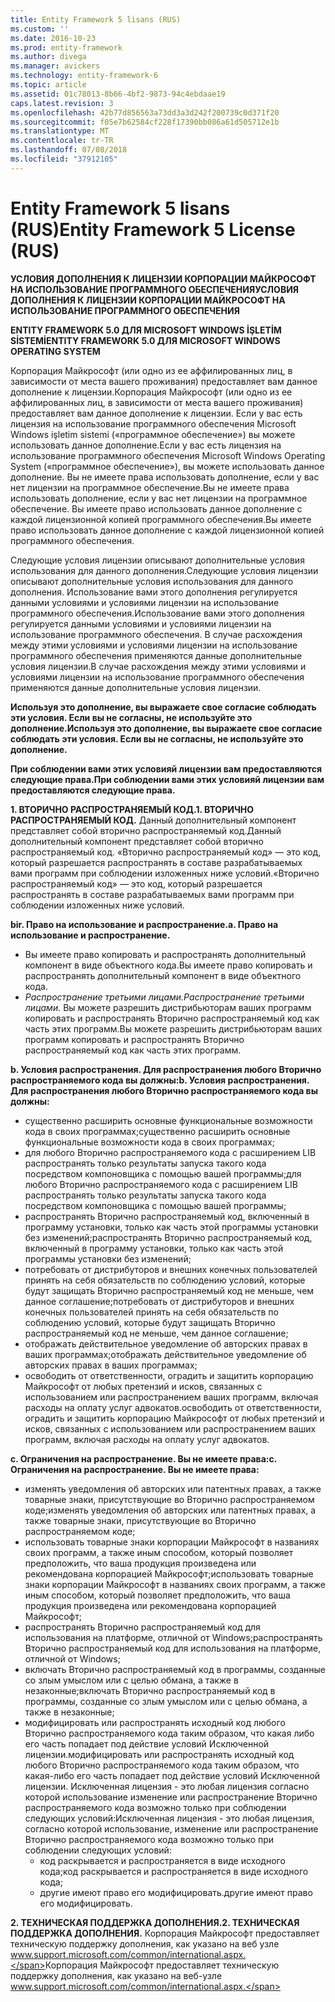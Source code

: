 ```yaml
---
title: Entity Framework 5 lisans (RUS)
ms.custom: ''
ms.date: 2016-10-23
ms.prod: entity-framework
ms.author: divega
ms.manager: avickers
ms.technology: entity-framework-6
ms.topic: article
ms.assetid: 01c78013-8b66-4bf2-9873-94c4ebdaae19
caps.latest.revision: 3
ms.openlocfilehash: 42b77d856563a73dd3a3d242f200739c0d371f20
ms.sourcegitcommit: f05e7b62584cf228f17390bb086a61d505712e1b
ms.translationtype: MT
ms.contentlocale: tr-TR
ms.lasthandoff: 07/08/2018
ms.locfileid: "37912105"
---
```

# <a name="entity-framework-5-license-rus"></a><span data-ttu-id="77f74-102">Entity Framework 5 lisans (RUS)</span><span class="sxs-lookup"><span data-stu-id="77f74-102">Entity Framework 5 License (RUS)</span></span>
<span data-ttu-id="77f74-103">**УСЛОВИЯ ДОПОЛНЕНИЯ К ЛИЦЕНЗИИ КОРПОРАЦИИ МАЙКРОСОФТ НА ИСПОЛЬЗОВАНИЕ ПРОГРАММНОГО ОБЕСПЕЧЕНИЯ**</span><span class="sxs-lookup"><span data-stu-id="77f74-103">**УСЛОВИЯ ДОПОЛНЕНИЯ К ЛИЦЕНЗИИ КОРПОРАЦИИ МАЙКРОСОФТ НА ИСПОЛЬЗОВАНИЕ ПРОГРАММНОГО ОБЕСПЕЧЕНИЯ**</span></span>

<span data-ttu-id="77f74-104">**ENTITY FRAMEWORK 5.0 ДЛЯ MICROSOFT WINDOWS İŞLETİM SİSTEMİ**</span><span class="sxs-lookup"><span data-stu-id="77f74-104">**ENTITY FRAMEWORK 5.0 ДЛЯ MICROSOFT WINDOWS OPERATING SYSTEM**</span></span>

<span data-ttu-id="77f74-105">Корпорация Майкрософт (или одно из ее аффилированных лиц, в зависимости от места вашего проживания) предоставляет вам данное дополнение к лицензии.</span><span class="sxs-lookup"><span data-stu-id="77f74-105">Корпорация Майкрософт (или одно из ее аффилированных лиц, в зависимости от места вашего проживания) предоставляет вам данное дополнение к лицензии.</span></span> <span data-ttu-id="77f74-106">Если у вас есть лицензия на использование программного обеспечения Microsoft Windows işletim sistemi («программное обеспечение») вы можете использовать данное дополнение.</span><span class="sxs-lookup"><span data-stu-id="77f74-106">Если у вас есть лицензия на использование программного обеспечения Microsoft Windows Operating System («программное обеспечение»), вы можете использовать данное дополнение.</span></span> <span data-ttu-id="77f74-107">Вы не имеете права использовать дополнение, если у вас нет лицензии на программное обеспечение.</span><span class="sxs-lookup"><span data-stu-id="77f74-107">Вы не имеете права использовать дополнение, если у вас нет лицензии на программное обеспечение.</span></span> <span data-ttu-id="77f74-108">Вы имеете право использовать данное дополнение с каждой лицензионной копией программного обеспечения.</span><span class="sxs-lookup"><span data-stu-id="77f74-108">Вы имеете право использовать данное дополнение с каждой лицензионной копией программного обеспечения.</span></span>

<span data-ttu-id="77f74-109">Следующие условия лицензии описывают дополнительные условия использования для данного дополнения.</span><span class="sxs-lookup"><span data-stu-id="77f74-109">Следующие условия лицензии описывают дополнительные условия использования для данного дополнения.</span></span> <span data-ttu-id="77f74-110">Использование вами этого дополнения регулируется данными условиями и условиями лицензии на использование программного обеспечения.</span><span class="sxs-lookup"><span data-stu-id="77f74-110">Использование вами этого дополнения регулируется данными условиями и условиями лицензии на использование программного обеспечения.</span></span> <span data-ttu-id="77f74-111">В случае расхождения между этими условиями и условиями лицензии на использование программного обеспечения применяются данные дополнительные условия лицензии.</span><span class="sxs-lookup"><span data-stu-id="77f74-111">В случае расхождения между этими условиями и условиями лицензии на использование программного обеспечения применяются данные дополнительные условия лицензии.</span></span>

<span data-ttu-id="77f74-112">**Используя это дополнение, вы выражаете свое согласие соблюдать эти условия. Если вы не согласны, не используйте это дополнение.**</span><span class="sxs-lookup"><span data-stu-id="77f74-112">**Используя это дополнение, вы выражаете свое согласие соблюдать эти условия. Если вы не согласны, не используйте это дополнение.**</span></span>

<span data-ttu-id="77f74-113">**При соблюдении вами этих условияй лицензии вам предоставляются следующие права.**</span><span class="sxs-lookup"><span data-stu-id="77f74-113">**При соблюдении вами этих условияй лицензии вам предоставляются следующие права.**</span></span>

<span data-ttu-id="77f74-114">**1. ВТОРИЧНО РАСПРОСТРАНЯЕМЫЙ КОД.**</span><span class="sxs-lookup"><span data-stu-id="77f74-114">**1. ВТОРИЧНО РАСПРОСТРАНЯЕМЫЙ КОД.**</span></span> <span data-ttu-id="77f74-115">Данный дополнительный компонент представляет собой вторично распространяемый код.</span><span class="sxs-lookup"><span data-stu-id="77f74-115">Данный дополнительный компонент представляет собой вторично распространяемый код.</span></span> <span data-ttu-id="77f74-116">«Вторично распространяемый код» ― это код, который разрешается распространять в составе разрабатываемых вами программ при соблюдении изложенных ниже условий.</span><span class="sxs-lookup"><span data-stu-id="77f74-116">«Вторично распространяемый код» ― это код, который разрешается распространять в составе разрабатываемых вами программ при соблюдении изложенных ниже условий.</span></span>

<span data-ttu-id="77f74-117">**bir. Право на использование и распространение.**</span><span class="sxs-lookup"><span data-stu-id="77f74-117">**a. Право на использование и распространение.**</span></span>

-   <span data-ttu-id="77f74-118">Вы имеете право копировать и распространять дополнительный компонент в виде объектного кода.</span><span class="sxs-lookup"><span data-stu-id="77f74-118">Вы имеете право копировать и распространять дополнительный компонент в виде объектного кода.</span></span>
-   <span data-ttu-id="77f74-119">*Распространение третьими лицами.*</span><span class="sxs-lookup"><span data-stu-id="77f74-119">*Распространение третьими лицами.*</span></span> <span data-ttu-id="77f74-120">Вы можете разрешить дистрибьюторам ваших программ копировать и распространять Вторично распространяемый код как часть этих программ.</span><span class="sxs-lookup"><span data-stu-id="77f74-120">Вы можете разрешить дистрибьюторам ваших программ копировать и распространять Вторично распространяемый код как часть этих программ.</span></span>

<span data-ttu-id="77f74-121">**b. Условия распространения. Для распространения любого Вторично распространяемого кода вы должны:**</span><span class="sxs-lookup"><span data-stu-id="77f74-121">**b. Условия распространения. Для распространения любого Вторично распространяемого кода вы должны:**</span></span>

-   <span data-ttu-id="77f74-122">существенно расширить основные функциональные возможности кода в своих программах;</span><span class="sxs-lookup"><span data-stu-id="77f74-122">существенно расширить основные функциональные возможности кода в своих программах;</span></span>
-   <span data-ttu-id="77f74-123">для любого Вторично распространяемого кода с расширением LIB распространять только результаты запуска такого кода посредством компоновщика с помощью вашей программы;</span><span class="sxs-lookup"><span data-stu-id="77f74-123">для любого Вторично распространяемого кода с расширением LIB распространять только результаты запуска такого кода посредством компоновщика с помощью вашей программы;</span></span>
-   <span data-ttu-id="77f74-124">распространять Вторично распространяемый код, включенный в программу установки, только как часть этой программы установки без изменений;</span><span class="sxs-lookup"><span data-stu-id="77f74-124">распространять Вторично распространяемый код, включенный в программу установки, только как часть этой программы установки без изменений;</span></span>
-   <span data-ttu-id="77f74-125">потребовать от дистрибуторов и внешних конечных пользователей принять на себя обязательств по соблюдению условий, которые будут защищать Вторично распространяемый код не меньше, чем данное соглашение;</span><span class="sxs-lookup"><span data-stu-id="77f74-125">потребовать от дистрибуторов и внешних конечных пользователей принять на себя обязательств по соблюдению условий, которые будут защищать Вторично распространяемый код не меньше, чем данное соглашение;</span></span>
-   <span data-ttu-id="77f74-126">отображать действительное уведомление об авторских правах в ваших программах;</span><span class="sxs-lookup"><span data-stu-id="77f74-126">отображать действительное уведомление об авторских правах в ваших программах;</span></span>
-   <span data-ttu-id="77f74-127">освободить от ответственности, оградить и защитить корпорацию Майкрософт от любых претензий и исков, связанных с использованием или распространением ваших программ, включая расходы на оплату услуг адвокатов.</span><span class="sxs-lookup"><span data-stu-id="77f74-127">освободить от ответственности, оградить и защитить корпорацию Майкрософт от любых претензий и исков, связанных с использованием или распространением ваших программ, включая расходы на оплату услуг адвокатов.</span></span>

<span data-ttu-id="77f74-128">**c. Ограничения на распространение. Вы не имеете права:**</span><span class="sxs-lookup"><span data-stu-id="77f74-128">**c. Ограничения на распространение. Вы не имеете права:**</span></span>

-   <span data-ttu-id="77f74-129">изменять уведомления об авторских или патентных правах, а также товарные знаки, присутствующие во Вторично распространяемом коде;</span><span class="sxs-lookup"><span data-stu-id="77f74-129">изменять уведомления об авторских или патентных правах, а также товарные знаки, присутствующие во Вторично распространяемом коде;</span></span>
-   <span data-ttu-id="77f74-130">использовать товарные знаки корпорации Майкрософт в названиях своих программ, а также иным способом, который позволяет предположить, что ваша продукция произведена или рекомендована корпорацией Майкрософт;</span><span class="sxs-lookup"><span data-stu-id="77f74-130">использовать товарные знаки корпорации Майкрософт в названиях своих программ, а также иным способом, который позволяет предположить, что ваша продукция произведена или рекомендована корпорацией Майкрософт;</span></span>
-   <span data-ttu-id="77f74-131">распространять Вторично распространяемый код для использования на платформе, отличной от Windows;</span><span class="sxs-lookup"><span data-stu-id="77f74-131">распространять Вторично распространяемый код для использования на платформе, отличной от Windows;</span></span>
-   <span data-ttu-id="77f74-132">включать Вторично распространяемый код в программы, созданные со злым умыслом или с целью обмана, а также в незаконные;</span><span class="sxs-lookup"><span data-stu-id="77f74-132">включать Вторично распространяемый код в программы, созданные со злым умыслом или с целью обмана, а также в незаконные;</span></span>
-   <span data-ttu-id="77f74-133">модифицировать или распространять исходный код любого Вторично распространяемого кода таким образом, что какая либо его часть попадает под действие условий Исключенной лицензии.</span><span class="sxs-lookup"><span data-stu-id="77f74-133">модифицировать или распространять исходный код любого Вторично распространяемого кода таким образом, что какая-либо его часть попадает под действие условий Исключенной лицензии.</span></span> <span data-ttu-id="77f74-134">Исключенная лицензия - это любая лицензия согласно которой использование изменение или распространение Вторично распространяемого кода возможно только при соблюдении следующих условий:</span><span class="sxs-lookup"><span data-stu-id="77f74-134">Исключенная лицензия - это любая лицензия, согласно которой использование, изменение или распространение Вторично распространяемого кода возможно только при соблюдении следующих условий:</span></span>
    -   <span data-ttu-id="77f74-135">код раскрывается и распространяется в виде исходного кода;</span><span class="sxs-lookup"><span data-stu-id="77f74-135">код раскрывается и распространяется в виде исходного кода;</span></span>
    -   <span data-ttu-id="77f74-136">другие имеют право его модифицировать.</span><span class="sxs-lookup"><span data-stu-id="77f74-136">другие имеют право его модифицировать.</span></span>

<span data-ttu-id="77f74-137">**2. ТЕХНИЧЕСКАЯ ПОДДЕРЖКА ДОПОЛНЕНИЯ.**</span><span class="sxs-lookup"><span data-stu-id="77f74-137">**2. ТЕХНИЧЕСКАЯ ПОДДЕРЖКА ДОПОЛНЕНИЯ.**</span></span> <span data-ttu-id="77f74-138">Корпорация Майкрософт предоставляет техническую поддержку дополнения, как указано на веб узле www.support.microsoft.com/common/international.aspx.</span><span class="sxs-lookup"><span data-stu-id="77f74-138">Корпорация Майкрософт предоставляет техническую поддержку дополнения, как указано на веб-узле www.support.microsoft.com/common/international.aspx.</span></span>
